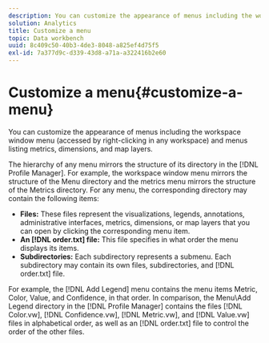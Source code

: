 ```yaml
---
description: You can customize the appearance of menus including the workspace window menu (accessed by right-clicking in any workspace) and menus listing metrics, dimensions, and map layers.
solution: Analytics
title: Customize a menu
topic: Data workbench
uuid: 8c409c50-40b3-4de3-8048-a825ef4d75f5
exl-id: 7a377d9c-d339-43d8-a71a-a322416b2e60
---
```

# Customize a menu{#customize-a-menu}

You can customize the appearance of menus including the workspace window menu (accessed by right-clicking in any workspace) and menus listing metrics, dimensions, and map layers.

The hierarchy of any menu mirrors the structure of its directory in the [!DNL Profile Manager]. For example, the workspace window menu mirrors the structure of the Menu directory and the metrics menu mirrors the structure of the Metrics directory. For any menu, the corresponding directory may contain the following items:

* **Files:** These files represent the visualizations, legends, annotations, administrative interfaces, metrics, dimensions, or map layers that you can open by clicking the corresponding menu item. 
* **An [!DNL order.txt] file:** This file specifies in what order the menu displays its items. 
* **Subdirectories:** Each subdirectory represents a submenu. Each subdirectory may contain its own files, subdirectories, and [!DNL order.txt] file.

For example, the [!DNL Add Legend] menu contains the menu items Metric, Color, Value, and Confidence, in that order. In comparison, the Menu\Add Legend directory in the [!DNL Profile Manager] contains the files [!DNL Color.vw], [!DNL Confidence.vw], [!DNL Metric.vw], and [!DNL Value.vw] files in alphabetical order, as well as an [!DNL order.txt] file to control the order of the other files.
